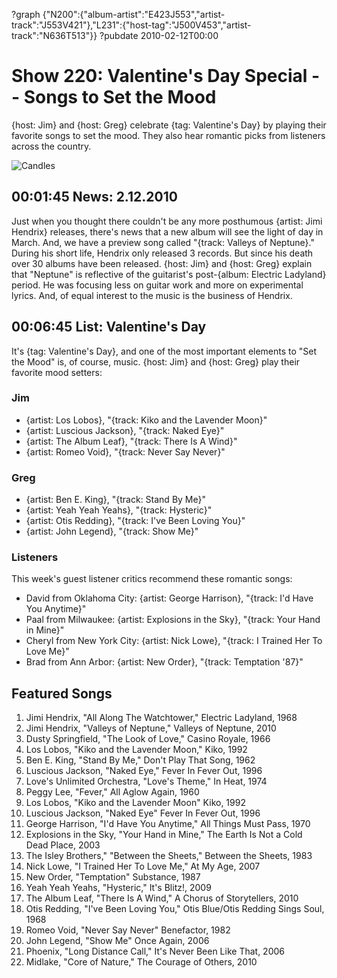 ?graph {"N200":{"album-artist":"E423J553","artist-track":"J553V421"},"L231":{"host-tag":"J500V453","artist-track":"N636T513"}}
?pubdate 2010-02-12T00:00

# Show 220: Valentine's Day Special -- Songs to Set the Mood
{host: Jim} and {host: Greg} celebrate {tag: Valentine's Day} by playing their favorite songs to set the mood. They also hear romantic picks from listeners across the country.

![Candles](http://static.soundopinions.org/images/2010/candles.jpg)

## 00:01:45 News: 2.12.2010
Just when you thought there couldn't be any more posthumous {artist: Jimi Hendrix} releases, there's news that a new album will see the light of day in March. And, we have a preview song called "{track: Valleys of Neptune}." During his short life, Hendrix only released 3 records. But since his death over 30 albums have been released. {host: Jim} and {host: Greg} explain that "Neptune" is reflective of the guitarist's post-{album: Electric Ladyland} period. He was focusing less on guitar work and more on experimental lyrics. And, of equal interest to the music is the business of Hendrix.

## 00:06:45 List: Valentine's Day
It's {tag: Valentine's Day}, and one of the most important elements to "Set the Mood" is, of course, music. {host: Jim} and {host: Greg} play their favorite mood setters:

### Jim
- {artist: Los Lobos}, "{track: Kiko and the Lavender Moon}"
- {artist: Luscious Jackson}, "{track: Naked Eye}"
- {artist: The Album Leaf}, "{track: There Is A Wind}"
- {artist: Romeo Void}, "{track: Never Say Never}"

### Greg
- {artist: Ben E. King}, "{track: Stand By Me}"
- {artist: Yeah Yeah Yeahs}, "{track: Hysteric}"
- {artist: Otis Redding}, "{track: I've Been Loving You}"
- {artist: John Legend}, "{track: Show Me}"

### Listeners
This week's guest listener critics recommend these romantic songs:

- David from Oklahoma City: {artist: George Harrison}, "{track: I'd Have You Anytime}"
- Paal from Milwaukee: {artist: Explosions in the Sky}, "{track: Your Hand in Mine}"
- Cheryl from New York City: {artist: Nick Lowe}, "{track: I Trained Her To Love Me}"
- Brad from Ann Arbor: {artist: New Order}, "{track: Temptation '87}"

## Featured Songs
1. Jimi Hendrix, "All Along The Watchtower," Electric Ladyland, 1968
2. Jimi Hendrix, "Valleys of Neptune," Valleys of Neptune, 2010
3. Dusty Springfield, "The Look of Love," Casino Royale, 1966
4. Los Lobos, "Kiko and the Lavender Moon," Kiko, 1992
5. Ben E. King, "Stand By Me," Don't Play That Song, 1962
6. Luscious Jackson, "Naked Eye," Fever In Fever Out, 1996
7. Love's Unlimited Orchestra, "Love's Theme," In Heat, 1974
8. Peggy Lee, "Fever," All Aglow Again, 1960
9. Los Lobos, "Kiko and the Lavender Moon" Kiko, 1992
10. Luscious Jackson, "Naked Eye" Fever In Fever Out, 1996
11. George Harrison, "I'd Have You Anytime," All Things Must Pass, 1970
12. Explosions in the Sky, "Your Hand in Mine," The Earth Is Not a Cold Dead Place, 2003
13. The Isley Brothers," "Between the Sheets," Between the Sheets, 1983
14. Nick Lowe, "I Trained Her To Love Me," At My Age, 2007
15. New Order, "Temptation" Substance, 1987
16. Yeah Yeah Yeahs, "Hysteric," It's Blitz!, 2009
17. The Album Leaf, "There Is A Wind," A Chorus of Storytellers, 2010
18. Otis Redding, "I've Been Loving You," Otis Blue/Otis Redding Sings Soul, 1968
19. Romeo Void, "Never Say Never" Benefactor, 1982
20. John Legend, "Show Me" Once Again, 2006
21. Phoenix, "Long Distance Call," It's Never Been Like That, 2006
22. Midlake, "Core of Nature," The Courage of Others, 2010